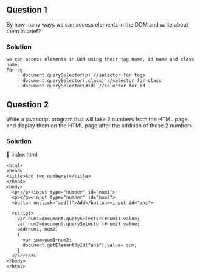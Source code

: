 ## Question 1
By how many ways we can access elements in the DOM and write about them in brief?
### Solution
```
we can access elements in DOM using their tag name, id name and class name.
For eg:
    - document.querySelector(p) //selector for tags
    - document.querySelector(.class) //selector for class
    - document.querySelector(#id) //selector for id
```

## Question 2
Write a javascript program that will take 2 numbers from the HTML page and display them on the
HTML page after the addition of those 2 numbers.
### Solution

📁 index.html
```
<html>
<head>
<title>Add two numbers!</title>
</head>
<body>
  <p></p><input type="number" id="num1">
  <p></p><input type="number" id="num2">
  <button onclick="add()">Add</button><input id="ans">
  
  <script>
    var num1=document.querySelector(#num1).value;
    var num2=document.querySelector(#num2).value;
    add(num1, num2)
    {
      var sum=num1+num2;
      document.getElementById("ans").value= sum;
    }
  </script>
</body>
</html>
```
